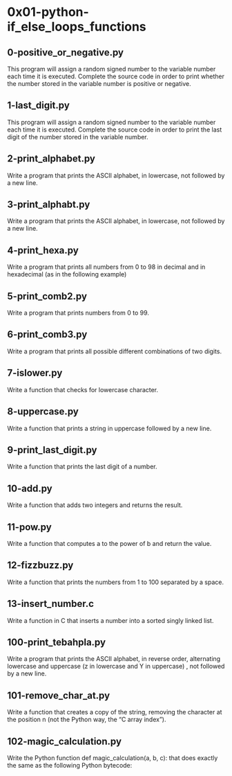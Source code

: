 # 0x01-python-if_else_loops_functions #

## 0-positive_or_negative.py ##

This program will assign a random signed number to the variable number each time it is executed. Complete the source code in order to print whether the number stored in the variable number is positive or negative.

## 1-last_digit.py ##

This program will assign a random signed number to the variable number each time it is executed. Complete the source code in order to print the last digit of the number stored in the variable number.

## 2-print_alphabet.py ##

Write a program that prints the ASCII alphabet, in lowercase, not followed by a new line.

## 3-print_alphabt.py ##

Write a program that prints the ASCII alphabet, in lowercase, not followed by a new line.

## 4-print_hexa.py ##

Write a program that prints all numbers from 0 to 98 in decimal and in hexadecimal (as in the following example)

## 5-print_comb2.py ##

Write a program that prints numbers from 0 to 99.

## 6-print_comb3.py ##

Write a program that prints all possible different combinations of two digits.

## 7-islower.py ##

Write a function that checks for lowercase character.

## 8-uppercase.py ##

Write a function that prints a string in uppercase followed by a new line.

## 9-print_last_digit.py ## 

Write a function that prints the last digit of a number.

## 10-add.py ##

Write a function that adds two integers and returns the result.

## 11-pow.py ##

Write a function that computes a to the power of b and return the value.

## 12-fizzbuzz.py ##

Write a function that prints the numbers from 1 to 100 separated by a space.

## 13-insert_number.c ##

Write a function in C that inserts a number into a sorted singly linked list.

## 100-print_tebahpla.py ##

Write a program that prints the ASCII alphabet, in reverse order, alternating lowercase and uppercase (z in lowercase and Y in uppercase) , not followed by a new line.

## 101-remove_char_at.py ##

Write a function that creates a copy of the string, removing the character at the position n (not the Python way, the “C array index”).

## 102-magic_calculation.py ##

Write the Python function def magic_calculation(a, b, c): that does exactly the same as the following Python bytecode:


